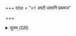 +++
title = "०९ अष्टौ धामानि प्रथमज"

+++
<details><summary>मूलम् (GR)</summary>

अष्टौ धामानि प्रथमज र्तस्य-  
-अष्टेन्द्रर्त्विजो दैव्या ये ।  
अष्टयोनिर् अदितिर् अष्टपुत्रा  
अष्टमीं रात्रिम् अभि हव्यम् एति ॥
</details>